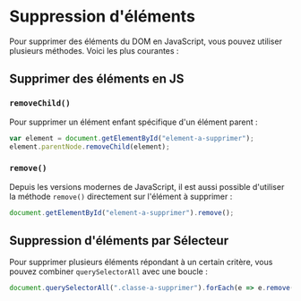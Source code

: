 # Suppression d'éléments

Pour supprimer des éléments du DOM en JavaScript, vous pouvez utiliser plusieurs méthodes. Voici les plus courantes :&#x20;

## Supprimer des éléments en JS

### `removeChild()`

Pour supprimer un élément enfant spécifique d'un élément parent :

```javascript
var element = document.getElementById("element-a-supprimer");
element.parentNode.removeChild(element);
```

### `remove()`

Depuis les versions modernes de JavaScript, il est aussi possible d'utiliser la méthode `remove()` directement sur l'élément à supprimer :

```javascript
document.getElementById("element-a-supprimer").remove();
```

## Suppression d'éléments par Sélecteur

Pour supprimer plusieurs éléments répondant à un certain critère, vous pouvez combiner `querySelectorAll` avec une boucle :

```javascript
document.querySelectorAll(".classe-a-supprimer").forEach(e => e.remove());
```
